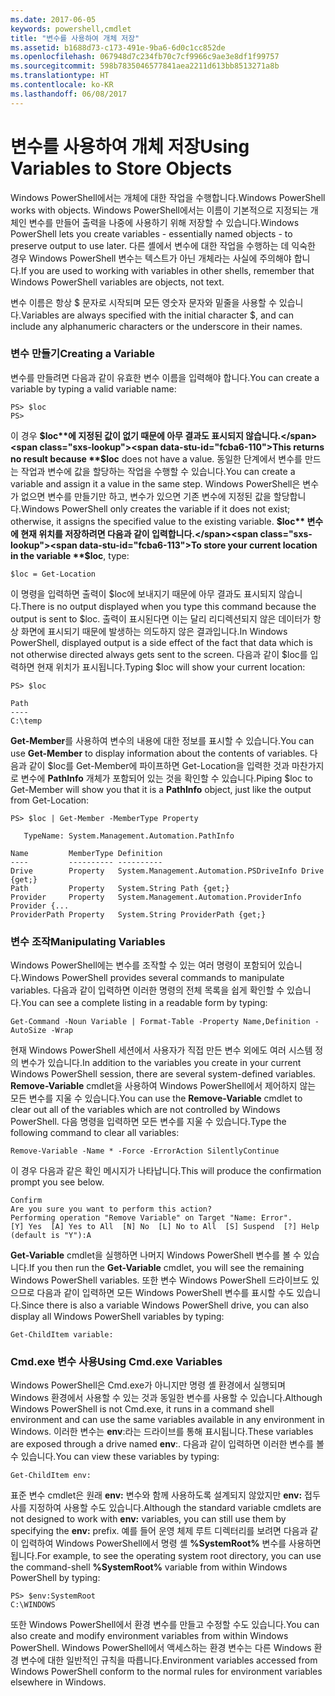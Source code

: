 ```yaml
---
ms.date: 2017-06-05
keywords: powershell,cmdlet
title: "변수를 사용하여 개체 저장"
ms.assetid: b1688d73-c173-491e-9ba6-6d0c1cc852de
ms.openlocfilehash: 067948d7c234fb70c7cf9966c9ae3e8df1f99757
ms.sourcegitcommit: 598b7835046577841aea2211d613bb8513271a8b
ms.translationtype: HT
ms.contentlocale: ko-KR
ms.lasthandoff: 06/08/2017
---
```

# <a name="using-variables-to-store-objects"></a><span data-ttu-id="fcba6-103">변수를 사용하여 개체 저장</span><span class="sxs-lookup"><span data-stu-id="fcba6-103">Using Variables to Store Objects</span></span>
<span data-ttu-id="fcba6-104">Windows PowerShell에서는 개체에 대한 작업을 수행합니다.</span><span class="sxs-lookup"><span data-stu-id="fcba6-104">Windows PowerShell works with objects.</span></span> <span data-ttu-id="fcba6-105">Windows PowerShell에서는 이름이 기본적으로 지정되는 개체인 변수를 만들어 출력을 나중에 사용하기 위해 저장할 수 있습니다.</span><span class="sxs-lookup"><span data-stu-id="fcba6-105">Windows PowerShell lets you create variables - essentially named objects - to preserve output to use later.</span></span> <span data-ttu-id="fcba6-106">다른 셸에서 변수에 대한 작업을 수행하는 데 익숙한 경우 Windows PowerShell 변수는 텍스트가 아닌 개체라는 사실에 주의해야 합니다.</span><span class="sxs-lookup"><span data-stu-id="fcba6-106">If you are used to working with variables in other shells, remember that Windows PowerShell variables are objects, not text.</span></span>

<span data-ttu-id="fcba6-107">변수 이름은 항상 $ 문자로 시작되며 모든 영숫자 문자와 밑줄을 사용할 수 있습니다.</span><span class="sxs-lookup"><span data-stu-id="fcba6-107">Variables are always specified with the initial character $, and can include any alphanumeric characters or the underscore in their names.</span></span>

### <a name="creating-a-variable"></a><span data-ttu-id="fcba6-108">변수 만들기</span><span class="sxs-lookup"><span data-stu-id="fcba6-108">Creating a Variable</span></span>
<span data-ttu-id="fcba6-109">변수를 만들려면 다음과 같이 유효한 변수 이름을 입력해야 합니다.</span><span class="sxs-lookup"><span data-stu-id="fcba6-109">You can create a variable by typing a valid variable name:</span></span>

```
PS> $loc
PS>
```

<span data-ttu-id="fcba6-110">이 경우 **$loc**에 지정된 값이 없기 때문에 아무 결과도 표시되지 않습니다.</span><span class="sxs-lookup"><span data-stu-id="fcba6-110">This returns no result because **$loc** does not have a value.</span></span> <span data-ttu-id="fcba6-111">동일한 단계에서 변수를 만드는 작업과 변수에 값을 할당하는 작업을 수행할 수 있습니다.</span><span class="sxs-lookup"><span data-stu-id="fcba6-111">You can create a variable and assign it a value in the same step.</span></span> <span data-ttu-id="fcba6-112">Windows PowerShell은 변수가 없으면 변수를 만들기만 하고, 변수가 있으면 기존 변수에 지정된 값을 할당합니다.</span><span class="sxs-lookup"><span data-stu-id="fcba6-112">Windows PowerShell only creates the variable if it does not exist; otherwise, it assigns the specified value to the existing variable.</span></span> <span data-ttu-id="fcba6-113">**$loc** 변수에 현재 위치를 저장하려면 다음과 같이 입력합니다.</span><span class="sxs-lookup"><span data-stu-id="fcba6-113">To store your current location in the variable **$loc**, type:</span></span>

```
$loc = Get-Location
```

<span data-ttu-id="fcba6-114">이 명령을 입력하면 출력이 $loc에 보내지기 때문에 아무 결과도 표시되지 않습니다.</span><span class="sxs-lookup"><span data-stu-id="fcba6-114">There is no output displayed when you type this command because the output is sent to $loc.</span></span> <span data-ttu-id="fcba6-115">출력이 표시된다면 이는 달리 리디렉션되지 않은 데이터가 항상 화면에 표시되기 때문에 발생하는 의도하지 않은 결과입니다.</span><span class="sxs-lookup"><span data-stu-id="fcba6-115">In Windows PowerShell, displayed output is a side effect of the fact that data which is not otherwise directed always gets sent to the screen.</span></span> <span data-ttu-id="fcba6-116">다음과 같이 $loc를 입력하면 현재 위치가 표시됩니다.</span><span class="sxs-lookup"><span data-stu-id="fcba6-116">Typing $loc will show your current location:</span></span>

```
PS> $loc

Path
----
C:\temp
```

<span data-ttu-id="fcba6-117">**Get-Member**를 사용하여 변수의 내용에 대한 정보를 표시할 수 있습니다.</span><span class="sxs-lookup"><span data-stu-id="fcba6-117">You can use **Get-Member** to display information about the contents of variables.</span></span> <span data-ttu-id="fcba6-118">다음과 같이 $loc를 Get-Member에 파이프하면 Get-Location을 입력한 것과 마찬가지로 변수에 **PathInfo** 개체가 포함되어 있는 것을 확인할 수 있습니다.</span><span class="sxs-lookup"><span data-stu-id="fcba6-118">Piping $loc to Get-Member will show you that it is a **PathInfo** object, just like the output from Get-Location:</span></span>

```
PS> $loc | Get-Member -MemberType Property

   TypeName: System.Management.Automation.PathInfo

Name         MemberType Definition
----         ---------- ----------
Drive        Property   System.Management.Automation.PSDriveInfo Drive {get;}
Path         Property   System.String Path {get;}
Provider     Property   System.Management.Automation.ProviderInfo Provider {...
ProviderPath Property   System.String ProviderPath {get;}
```

### <a name="manipulating-variables"></a><span data-ttu-id="fcba6-119">변수 조작</span><span class="sxs-lookup"><span data-stu-id="fcba6-119">Manipulating Variables</span></span>
<span data-ttu-id="fcba6-120">Windows PowerShell에는 변수를 조작할 수 있는 여러 명령이 포함되어 있습니다.</span><span class="sxs-lookup"><span data-stu-id="fcba6-120">Windows PowerShell provides several commands to manipulate variables.</span></span> <span data-ttu-id="fcba6-121">다음과 같이 입력하면 이러한 명령의 전체 목록을 쉽게 확인할 수 있습니다.</span><span class="sxs-lookup"><span data-stu-id="fcba6-121">You can see a complete listing in a readable form by typing:</span></span>

```
Get-Command -Noun Variable | Format-Table -Property Name,Definition -AutoSize -Wrap
```

<span data-ttu-id="fcba6-122">현재 Windows PowerShell 세션에서 사용자가 직접 만든 변수 외에도 여러 시스템 정의 변수가 있습니다.</span><span class="sxs-lookup"><span data-stu-id="fcba6-122">In addition to the variables you create in your current Windows PowerShell session, there are several system-defined variables.</span></span> <span data-ttu-id="fcba6-123">**Remove-Variable** cmdlet을 사용하여 Windows PowerShell에서 제어하지 않는 모든 변수를 지울 수 있습니다.</span><span class="sxs-lookup"><span data-stu-id="fcba6-123">You can use the **Remove-Variable** cmdlet to clear out all of the variables which are not controlled by Windows PowerShell.</span></span> <span data-ttu-id="fcba6-124">다음 명령을 입력하면 모든 변수를 지울 수 있습니다.</span><span class="sxs-lookup"><span data-stu-id="fcba6-124">Type the following command to clear all variables:</span></span>

```
Remove-Variable -Name * -Force -ErrorAction SilentlyContinue
```

<span data-ttu-id="fcba6-125">이 경우 다음과 같은 확인 메시지가 나타납니다.</span><span class="sxs-lookup"><span data-stu-id="fcba6-125">This will produce the confirmation prompt you see below.</span></span>

```
Confirm
Are you sure you want to perform this action?
Performing operation "Remove Variable" on Target "Name: Error".
[Y] Yes  [A] Yes to All  [N] No  [L] No to All  [S] Suspend  [?] Help
(default is "Y"):A
```

<span data-ttu-id="fcba6-126">**Get-Variable** cmdlet을 실행하면 나머지 Windows PowerShell 변수를 볼 수 있습니다.</span><span class="sxs-lookup"><span data-stu-id="fcba6-126">If you then run the **Get-Variable** cmdlet, you will see the remaining Windows PowerShell variables.</span></span> <span data-ttu-id="fcba6-127">또한 변수 Windows PowerShell 드라이브도 있으므로 다음과 같이 입력하면 모든 Windows PowerShell 변수를 표시할 수도 있습니다.</span><span class="sxs-lookup"><span data-stu-id="fcba6-127">Since there is also a variable Windows PowerShell drive, you can also display all Windows PowerShell variables by typing:</span></span>

```
Get-ChildItem variable:
```

### <a name="using-cmdexe-variables"></a><span data-ttu-id="fcba6-128">Cmd.exe 변수 사용</span><span class="sxs-lookup"><span data-stu-id="fcba6-128">Using Cmd.exe Variables</span></span>
<span data-ttu-id="fcba6-129">Windows PowerShell은 Cmd.exe가 아니지만 명령 셸 환경에서 실행되며 Windows 환경에서 사용할 수 있는 것과 동일한 변수를 사용할 수 있습니다.</span><span class="sxs-lookup"><span data-stu-id="fcba6-129">Although Windows PowerShell is not Cmd.exe, it runs in a command shell environment and can use the same variables available in any environment in Windows.</span></span> <span data-ttu-id="fcba6-130">이러한 변수는 **env**:라는 드라이브를 통해 표시됩니다.</span><span class="sxs-lookup"><span data-stu-id="fcba6-130">These variables are exposed through a drive named **env**:.</span></span> <span data-ttu-id="fcba6-131">다음과 같이 입력하면 이러한 변수를 볼 수 있습니다.</span><span class="sxs-lookup"><span data-stu-id="fcba6-131">You can view these variables by typing:</span></span>

```
Get-ChildItem env:
```

<span data-ttu-id="fcba6-132">표준 변수 cmdlet은 원래 **env:** 변수와 함께 사용하도록 설계되지 않았지만 **env:** 접두사를 지정하여 사용할 수도 있습니다.</span><span class="sxs-lookup"><span data-stu-id="fcba6-132">Although the standard variable cmdlets are not designed to work with **env:** variables, you can still use them by specifying the **env:** prefix.</span></span> <span data-ttu-id="fcba6-133">예를 들어 운영 체제 루트 디렉터리를 보려면 다음과 같이 입력하여 Windows PowerShell에서 명령 셸 **%SystemRoot%** 변수를 사용하면 됩니다.</span><span class="sxs-lookup"><span data-stu-id="fcba6-133">For example, to see the operating system root directory, you can use the command-shell **%SystemRoot%** variable from within Windows PowerShell by typing:</span></span>

```
PS> $env:SystemRoot
C:\WINDOWS
```

<span data-ttu-id="fcba6-134">또한 Windows PowerShell에서 환경 변수를 만들고 수정할 수도 있습니다.</span><span class="sxs-lookup"><span data-stu-id="fcba6-134">You can also create and modify environment variables from within Windows PowerShell.</span></span> <span data-ttu-id="fcba6-135">Windows PowerShell에서 액세스하는 환경 변수는 다른 Windows 환경 변수에 대한 일반적인 규칙을 따릅니다.</span><span class="sxs-lookup"><span data-stu-id="fcba6-135">Environment variables accessed from Windows PowerShell conform to the normal rules for environment variables elsewhere in Windows.</span></span>

